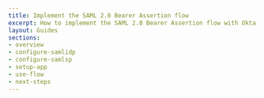 ```yaml
---
title: Implement the SAML 2.0 Bearer Assertion flow
excerpt: How to implement the SAML 2.0 Bearer Assertion flow with Okta
layout: Guides
sections:
- overview
- configure-samlidp
- configure-samlsp
- setup-app
- use-flow
- next-steps
---
```

